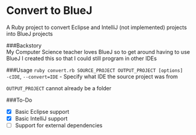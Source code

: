 # Convert to BlueJ
A Ruby project to convert Eclipse and IntelliJ (not implemented) projects into BlueJ projects

###Backstory  
My Computer Science teacher loves BlueJ so to get around having to use BlueJ I created this so that I could still program in other IDEs  
  
###Usage
`ruby convert.rb SOURCE_PROJECT OUTPUT_PROJECT [options]`  
`-cIDE`, `--convert=IDE` - Specify what IDE the source project was from  
  
`OUTPUT_PROJECT` cannot already be a folder  
  
###To-Do  
* [x] Basic Eclipse support
* [x] Basic IntelliJ support
* [ ] Support for external dependencies
